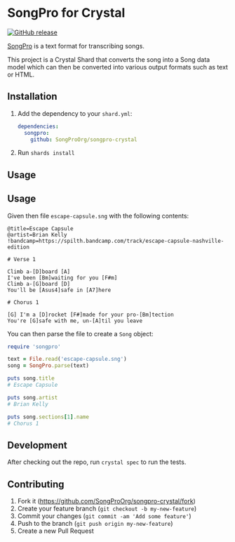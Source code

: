 # SongPro for Crystal

[![GitHub release](https://img.shields.io/github/release/SongProOrg/songpro-crystal.svg)](https://github.com/SongProOrg/songpro-crystal/releases)

[SongPro](https://songpro.org) is a text format for transcribing songs.
 
This project is a Crystal Shard that converts the song into a Song data model which can then be converted into various output formats such as text or HTML.

## Installation

1. Add the dependency to your `shard.yml`:

   ```yaml
   dependencies:
     songpro:
       github: SongProOrg/songpro-crystal
   ```

2. Run `shards install`

## Usage

## Usage

Given then file `escape-capsule.sng` with the following contents:

```
@title=Escape Capsule
@artist=Brian Kelly
!bandcamp=https://spilth.bandcamp.com/track/escape-capsule-nashville-edition

# Verse 1

Climb a-[D]board [A]
I've been [Bm]waiting for you [F#m]
Climb a-[G]board [D]
You'll be [Asus4]safe in [A7]here

# Chorus 1

[G] I'm a [D]rocket [F#]made for your pro-[Bm]tection
You're [G]safe with me, un-[A]til you leave
```

You can then parse the file to create a `Song` object:

```ruby
require 'songpro'

text = File.read('escape-capsule.sng')
song = SongPro.parse(text)

puts song.title
# Escape Capsule

puts song.artist
# Brian Kelly

puts song.sections[1].name
# Chorus 1

```

## Development

After checking out the repo, run `crystal spec` to run the tests.

## Contributing

1. Fork it (<https://github.com/SongProOrg/songpro-crystal/fork>)
2. Create your feature branch (`git checkout -b my-new-feature`)
3. Commit your changes (`git commit -am 'Add some feature'`)
4. Push to the branch (`git push origin my-new-feature`)
5. Create a new Pull Request
